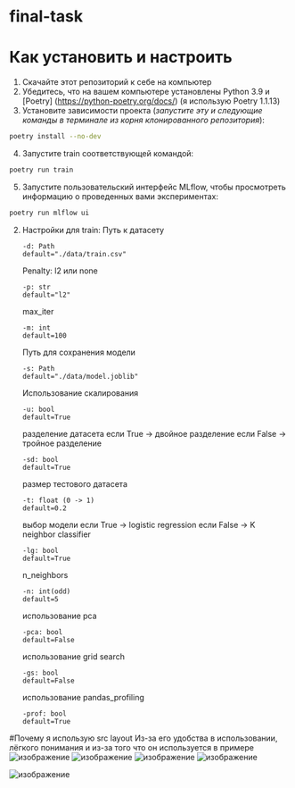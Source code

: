 # final-task
# Как установить и настроить
  1. Скачайте этот репозиторий к себе на компьютер
  2. Убедитесь, что на вашем компьютере установлены Python 3.9 и [Poetry] (https://python-poetry.org/docs/) (я использую Poetry 1.1.13)
  3. Установите зависимости проекта (*запустите эту и следующие команды в терминале из корня клонированного репозитория*):
  ```sh
  poetry install --no-dev
  ```
  4. Запустите train соответствующей командой:
  ```sh
  poetry run train
  ```
  5. Запустите пользовательский интерфейс MLflow, чтобы просмотреть информацию о проведенных вами экспериментах:
  ```sh
  poetry run mlflow ui
  ```
2. Настройки для train:
    Путь к датасету
    ```
    -d: Path
    default="./data/train.csv"
    ```
    Penalty: l2 или none
    ```
    -p: str
    default="l2"
    ```
    max_iter
    ```
    -m: int
    default=100
    ```
    Путь для сохранения модели
    ```
    -s: Path
    default="./data/model.joblib"
    ```
    Использование скалирования
    ```
    -u: bool
    default=True
    ```
    разделение датасета
    если True -> двойное разделение
    если False -> тройное разделение
    ```
    -sd: bool
    default=True
    ```
    размер тестового датасета
    ```
    -t: float (0 -> 1)
    default=0.2
    ```
    выбор модели
    если True -> logistic regression
    если False -> K neighbor classifier
    ```
    -lg: bool
    default=True
    ```
    n_neighbors
    ```
    -n: int(odd)
    default=5
    ```
    использование pca
    ```
    -pca: bool
    default=False
    ```
    использование grid search
    ```
    -gs: bool
    default=False
    ```
    использование pandas_profiling
    ```
    -prof: bool
    default=True
    ```
#Почему я использую src layout
  Из-за его удобства в использовании, лёгкого понимания и из-за того что он используется в примере
  ![изображение](https://user-images.githubusercontent.com/77803344/166120675-d7a4f1d5-cee8-4e53-ad7f-deb57c6164ef.png)
  ![изображение](https://user-images.githubusercontent.com/77803344/166200839-b533f927-1ada-4590-976b-f1fe14a0a361.png)
  ![изображение](https://user-images.githubusercontent.com/77803344/166504275-da57349b-0bd1-4d04-9cec-13c50d50ce55.png)
  ![изображение](https://user-images.githubusercontent.com/77803344/166739098-b1ff09a7-61a5-418f-bae3-415af92e0d79.png)

  ![изображение](https://user-images.githubusercontent.com/77803344/168489265-1451d297-0977-489e-980d-c3846532e5c6.png)

